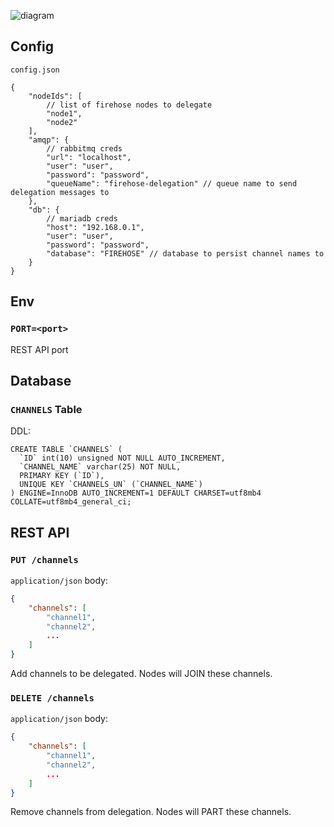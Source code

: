 ![diagram](https://github.com/2547techno/firehose-node/assets/109011672/f5a4b51d-86ac-42e6-9ca0-a5ad460805f4)

## Config

`config.json`

```jsonc
{
    "nodeIds": [
        // list of firehose nodes to delegate
        "node1",
        "node2"
    ],
    "amqp": {
        // rabbitmq creds
        "url": "localhost",
        "user": "user",
        "password": "password",
        "queueName": "firehose-delegation" // queue name to send delegation messages to
    },
    "db": {
        // mariadb creds
        "host": "192.168.0.1",
        "user": "user",
        "password": "password",
        "database": "FIREHOSE" // database to persist channel names to
    }
}
```

## Env

### `PORT=<port>`

REST API port

## Database

### `CHANNELS` Table

DDL:

```
CREATE TABLE `CHANNELS` (
  `ID` int(10) unsigned NOT NULL AUTO_INCREMENT,
  `CHANNEL_NAME` varchar(25) NOT NULL,
  PRIMARY KEY (`ID`),
  UNIQUE KEY `CHANNELS_UN` (`CHANNEL_NAME`)
) ENGINE=InnoDB AUTO_INCREMENT=1 DEFAULT CHARSET=utf8mb4 COLLATE=utf8mb4_general_ci;
```

## REST API

### `PUT /channels`

`application/json` body:

```json
{
    "channels": [
        "channel1",
        "channel2",
        ...
    ]
}
```

Add channels to be delegated. Nodes will JOIN these channels.

### `DELETE /channels`

`application/json` body:

```json
{
    "channels": [
        "channel1",
        "channel2",
        ...
    ]
}
```

Remove channels from delegation. Nodes will PART these channels.
